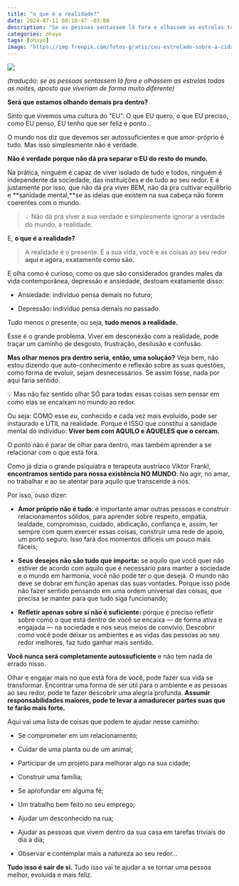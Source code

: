 ```yaml
---
title: "o que é a realidade?"
date: 2024-07-11 08:10:47 -03:00
description: "Se as pessoas sentassem lá fora e olhassem as estrelas todas as noites, aposto que viveriam de forma muito diferente"
categories: ohayo
tags: [ohayo]
image: "https://img.freepik.com/fotos-gratis/ceu-estrelado-sobre-a-cidade_23-2151642606.jpg?w=826"
---
```


![](https://media.beehiiv.com/uploads/asset/file/829d2c6f-6adc-4259-83bc-01acbf1e2fd2/Untitled-112.png)


_(tradução: se as pessoas sentassem lá fora e olhassem as estrelas todas as noites, aposto que viveriam de forma muito diferente)_

**Será que estamos olhando demais pra dentro?**

Sinto que vivemos uma cultura do "EU". O que EU quero, o que EU preciso, como EU penso, EU tenho que ser feliz e ponto…

O mundo nos diz que devemos ser autossuficientes e que amor-próprio é tudo. Mas isso simplesmente não é verdade.

**Não é verdade porque não dá pra separar o EU do resto do mundo.**

Na prática, ninguém é capaz de viver isolado de tudo e todos, ninguém é independente da sociedade, das instituições e de tudo ao seu redor. E é justamente por isso, que não dá pra viver BEM, não dá pra cultivar equilíbrio e  **sanidade mental,**se as ideias que existem na sua cabeça não forem coerentes com o mundo.

> 💡 Não dá pra viver a sua verdade e simplesmente ignorar a verdade do mundo, a realidade.

E,  **o que é a realidade?**

> A realidade é o presente. É a sua vida, você e as coisas ao seu redor  **aqui e agora, exatamente como são.**

E olha como é curioso, como os que são considerados grandes males da vida contemporânea, depressão e ansiedade, destoam exatamente disso:

-   Ansiedade: indivíduo pensa demais no futuro;
    
-   Depressão: indivíduo pensa demais no passado.
    

Tudo menos o presente, ou seja,  **tudo menos a realidade.**

Esse é o grande problema. Viver em desconexão com a realidade, pode traçar um caminho de desgosto, frustração, desilusão e confusão.

**Mas olhar menos pra dentro seria, então, uma solução?**  Veja bem, não estou dizendo que auto-conhecimento e reflexão sobre as suas questões, como forma de evoluir, sejam desnecessários. Se assim fosse, nada por aqui faria sentido.

💡 Mas não faz sentido olhar SÓ para todas essas coisas sem pensar em como elas se encaixam no mundo ao redor.

Ou seja: COMO esse  _eu_, conhecido e cada vez mais evoluído, pode ser instaurado e ÚTIL na realidade. Porque é ISSO que constitui a sanidade mental do indivíduo:  **Viver bem com AQUILO e AQUELES que o cercam.**

O ponto não é parar de olhar para dentro, mas também aprender a se relacionar com o que está fora.

Como já dizia o grande psiquiatra e terapeuta austríaco Viktor Frankl,  **encontramos sentido para nossa existência NO MUNDO**: No agir, no amar, no trabalhar e ao se atentar para aquilo que transcende a nós.

Por isso, ouso dizer:

-   **Amor próprio não é tudo**: é importante amar outras pessoas e construir relacionamentos sólidos, para aprender sobre respeito, empatia, lealdade, compromisso, cuidado, abdicação, confiança e, assim, ter sempre com quem exercer essas coisas, construir uma rede de apoio, um porto seguro. Isso fará dos momentos difíceis um pouco mais fáceis;
    
-   **Seus desejos não são tudo que importa:**  se aquilo que você quer não estiver de acordo com aquilo que é necessário para manter a sociedade e o mundo em harmonia, você não pode ter o que deseja. O mundo não deve se dobrar em função apenas das suas vontades. Porque isso pode não fazer sentido pensando em uma ordem universal das coisas, que precisa se manter para que tudo siga funcionando;
    
-   **Refletir apenas sobre si não é suficiente:**  porque é preciso refletir sobre como o que está dentro de você se encaixa — de forma ativa e engajada — na sociedade e nos seus meios de convívio. Descobrir como você pode deixar os ambientes e as vidas das pessoas ao seu redor melhores, faz tudo ganhar mais sentido.
    

**Você nunca será completamente autossuficiente**  e não tem nada de errado nisso.

Olhar e engajar mais no que está fora de você, pode fazer sua vida se transformar. Encontrar uma forma de ser útil para o ambiente e as pessoas ao seu redor, pode te fazer descobrir uma alegria profunda.  **Assumir responsabilidades maiores, pode te levar a amadurecer partes suas que te farão mais forte.**

Aqui vai uma lista de coisas que podem te ajudar nesse caminho:

-   Se comprometer em um relacionamento;
    
-   Cuidar de uma planta ou de um animal;
    
-   Participar de um projeto para melhorar algo na sua cidade;
    
-   Construir uma família;
    
-   Se aprofundar em alguma fé;
    
-   Um trabalho bem feito no seu emprego;
    
-   Ajudar um desconhecido na rua;
    
-   Ajudar as pessoas que vivem dentro da sua casa em tarefas triviais do dia a dia;
    
-   Observar e contemplar mais a natureza ao seu redor…
    

**Tudo isso é sair de si.**  Tudo isso vai te ajudar a se tornar uma pessoa melhor, evoluída e mais feliz.